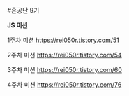 #혼공단 9기

**JS 미션**

1주차 미션 https://rei050r.tistory.com/51

2주차 미션 https://rei050r.tistory.com/54

3주차 미션 https://rei050r.tistory.com/60

4주차 미션 https://rei050r.tistory.com/76
